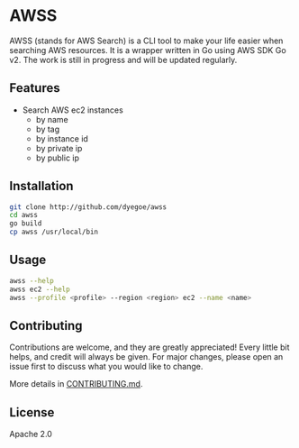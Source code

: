 # AWSS

AWSS (stands for AWS Search) is a CLI tool to make your life easier when searching AWS resources.
It is a wrapper written in Go using AWS SDK Go v2. The work is still in progress and will be updated regularly.

## Features

- Search AWS ec2 instances
  - by name
  - by tag
  - by instance id
  - by private ip
  - by public ip

## Installation

```bash
git clone http://github.com/dyegoe/awss
cd awss
go build
cp awss /usr/local/bin
```

## Usage

```bash
awss --help
awss ec2 --help
awss --profile <profile> --region <region> ec2 --name <name>
```

## Contributing

Contributions are welcome, and they are greatly appreciated! Every little bit helps, and credit will always be given. For major changes, please open an issue first to discuss what you would like to change.

More details in [CONTRIBUTING.md](CONTRIBUTING.md).

## License

Apache 2.0
